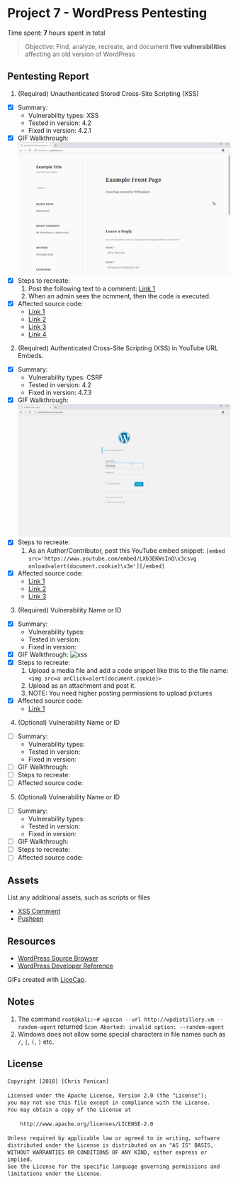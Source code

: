 # Project 7 - WordPress Pentesting

Time spent: **7** hours spent in total

> Objective: Find, analyze, recreate, and document **five vulnerabilities** affecting an old version of WordPress

## Pentesting Report

1. (Required) Unauthenticated Stored Cross-Site Scripting (XSS)
  - [X] Summary: 
    - Vulnerability types: XSS
    - Tested in version: 4.2
    - Fixed in version: 4.2.1
  - [X] GIF Walkthrough:
    ![xss](./gifs/1_xss.gif)
  - [X] Steps to recreate: 
    1. Post the following text to a comment: [Link 1](./assets/1_xss.txt)
    2. When an admin sees the ocmment, then the code is executed.
  - [X] Affected source code:
    - [Link 1](https://wpvulndb.com/vulnerabilities/7945)
    - [Link 2](https://www.exploit-db.com/exploits/36844/)
    - [Link 3](http://klikki.fi/adv/wordpress2.html)
    - [Link 4](http://packetstormsecurity.com/files/131644/)
2. (Required) Authenticated Cross-Site Scripting (XSS) in YouTube URL Embeds.
  - [X] Summary: 
    - Vulnerability types: CSRF
    - Tested in version: 4.2
    - Fixed in version: 4.7.3
  - [X] GIF Walkthrough: 
    ![csrf](./gifs/2_csrf.gif)
  - [X] Steps to recreate: 
    1. As an Author/Contributor, post this YouTube embed snippet:
    `[embed src='https://www.youtube.com/embed/LXb3EKWsInQ\x3csvg onload=alert(document.cookie)\x3e'][/embed]`
  - [X] Affected source code:
    - [Link 1](https://cve.mitre.org/cgi-bin/cvename.cgi?name=CVE-2017-6817)
    - [Link 2](https://nvd.nist.gov/vuln/detail/CVE-2017-6817)
    - [Link 3](https://github.com/WordPress/WordPress/commit/419c8d97ce8df7d5004ee0b566bc5e095f0a6ca8)
3. (Required) Vulnerability Name or ID
  - [X] Summary: 
    - Vulnerability types:
    - Tested in version:
    - Fixed in version: 
  - [X] GIF Walkthrough:
    ![xss](.gifs/3_xss.gif)
  - [X] Steps to recreate: 
    1. Upload a media file and add a code snippet like this to the file name:
    `<img src=a onClick=alert(document.cookie)>`
    2. Upload as an attachment and post it.
    3. NOTE: You need higher posting permissions to upload pictures
  - [X] Affected source code:
    - [Link 1](https://github.com/WordPress/WordPress/commit/c9e60dab176635d4bfaaf431c0ea891e4726d6e0)
4. (Optional) Vulnerability Name or ID
  - [ ] Summary: 
    - Vulnerability types:
    - Tested in version:
    - Fixed in version: 
  - [ ] GIF Walkthrough: 
  - [ ] Steps to recreate: 
  - [ ] Affected source code:
5. (Optional) Vulnerability Name or ID
  - [ ] Summary: 
    - Vulnerability types:
    - Tested in version:
    - Fixed in version: 
  - [ ] GIF Walkthrough: 
  - [ ] Steps to recreate: 
  - [ ] Affected source code:

## Assets

List any additional assets, such as scripts or files

- [XSS Comment](./assets/1_xss.txt)
- [Pusheen](./assets/)

## Resources

- [WordPress Source Browser](https://core.trac.wordpress.org/browser/)
- [WordPress Developer Reference](https://developer.wordpress.org/reference/)

GIFs created with [LiceCap](http://www.cockos.com/licecap/).

## Notes

1. The command `root@kali:~# wpscan --url http://wpdistillery.vm --random-agent` returned
`Scan Aborted: invalid option: --random-agent`
2. Windows does not allow some special characters in file names such as `/`, `|`, `(`, `)` etc.

## License

    Copyright [2018] [Chris Panican]

    Licensed under the Apache License, Version 2.0 (the "License");
    you may not use this file except in compliance with the License.
    You may obtain a copy of the License at

        http://www.apache.org/licenses/LICENSE-2.0

    Unless required by applicable law or agreed to in writing, software
    distributed under the License is distributed on an "AS IS" BASIS,
    WITHOUT WARRANTIES OR CONDITIONS OF ANY KIND, either express or implied.
    See the License for the specific language governing permissions and
    limitations under the License.
